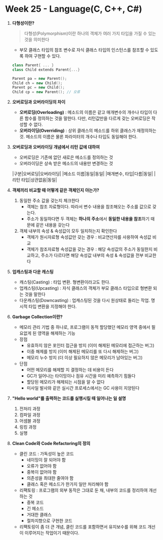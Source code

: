 # Week 25 - Language(C, C++, C#)

1. **다형성이란?**

   > 다형성(Polymorphism)이란 하나의 객체가 여러 가지 타입을 가질 수 있는 것을 의미한다

   - 부모 클래스 타입의 참조 변수로 자식 클래스 타입의 인스턴스를 참조할 수 있도록 하여 구현할 수 있다.

   ```cpp
   class Parent{ ... }
   class Child extends Parent{...}

   Parent pa = new Parent();
   Child ch = new Child();
   Parent pc = new Child();
   Child cp = new Parent(); // 오류
   ```

2. **오버로딩과 오버라이딩의 차이**

    - **오버로딩(Overloading)** : 메소드의 이름은 같고 매개변수의 개수나 타입이 다른 함수를 정의하는 것을 말한다. 다만, 리턴값만을 다르게 갖는 오버로딩은 작성할 수 없다.
    - **오버라이딩(Overriding)** : 상위 클래스의 메소드를 하위 클래스가 재정의하는 것. 메소드의 이름은 물론 파라미터의 개수나 타입도 동일해야 한다.

3. **오버로딩과 오버라이딩 개념에서 리턴 값에 대하여**
    - 오버로딩은 기존에 없던 새로은 메소드를 정의하는 것
    - 오버라이딩은 상속 받은 메소드의 내용만 변경하는 것

    |구분|오버로딩|오버라이딩|
    |메소드 이름|동일|동일|
    |매개변수, 타입|다름|동일|
    |리턴 타입|상관없음|동일|

4. **객체끼리 비교할 때  어떻게 같은 객체인지 아는가?**
    1. 동일한 주소 값을 갖는지 체크한다
        - 객체는 참조 자료형이다. 따라서 변수 내용을 참조해오는 주소를 값으로 갖는다.
        - 주소가 동일하다면 두 객체는 **하나의 주소**에서 **동일한 내용을 참조**하기 때문에 같은 내용을 갖는다
    2. 객체 내부의 속성 & 속성값이 모두 일치하는지 확인한다
        - 객체가 원시자료형 속성값만 갖는 경우 : 비교연산자를 사용하여 속성값 비교
        - 객체가 참조자료형 속성값을 갖는 경우 : 해당 속성값의 주소가 동일한지 비교하고, 주소가 다르다면 해당 속성값 내부의 속성 & 속성값을 전부 비교한다

5. **업캐스팅과 다운 캐스팅**
    - 캐스팅(Casting) : 타입 변환. 형변환이라고도 한다.
    - 업캐스팅(Upcasting) : 자식 클래스의 객체가 부모 클래스 타입으로 형변환 되는 것을 말한다
    - 다운캐스팅(Downcasting) : 업캐스팅된 것을 다시 원상태로 돌리는 작업. 명시적 타입 변환을 지정해야 한다.

6. **Garbage Collection이란?**
    - 메모리 관리 기법 중 하나로, 프로그램이 동적 할당했던 메모리 영역 중에서 필요없게 된 영역을 해제하는 기능
    - 장점
        - 유효하지 않은 포인터 접근을 방지 (이미 해제된 메모리에 접근하는 버그)
        - 이중 해제를 방지 (이미 해제된 메모리를 또 다시 해제하는 버그)
        - 메모리 누수 방지 (더 이상 필요하지 않은 메모리가 남아있는 버그)
    - 단점
        - 어떤 메모리를 해제할 지 결정하는 데 비용이 든다
        - GC가 일어나는 타이밍이나 점유 시간을 미리 예측하기 힘들다
        - 할당된 메모리가 해제되는 시점을 알 수 없다
        - 미사일 발사와 같은 실시간 프로세스에서는 GC 사용이 지양된다

7. **"Hello world"를 출력하는 코드를 실행시킬 때 일어나는 일 설명**
    1. 전처리 과정
    2. 컴파일 과정
    3. 어셈블 과정
    4. 링킹 과정
    5. 실행

8. **Clean Code와 Code Refactoring의 정의**
    - 클린 코드 : 가독성이 높은 코드
        - 네이밍이 잘 되어야 함
        - 오류가 없어야 함
        - 중복이 없어야 함
        - 의존성을 최대한 줄여야 함
        - 클래스 혹은 메소드가 한가지 일만 처리해야 함
    - 리팩토링 : 프로그램의 외부 동작은 그대로 둔 채, 내부의 코드를 정리하여 개선하는 것
        - 중복 코드
        - 긴 메소드
        - 거대한 클래스
        - 절차지향으로 구현한 코드
    - 리팩토링이 좀 더 큰 개념, 클린 코드를 포함하면서 유지보수를 위해 코드 개선이 이루어지는 작업이기 때문이다.
